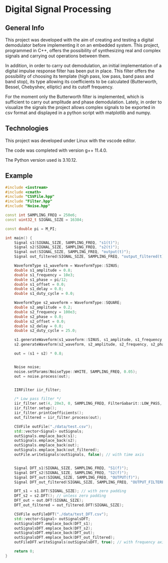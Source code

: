 # Digital Signal Processing

## General Info

This project was developed with the aim of creating and testing a digital demodulator before implementing it on an embedded system.
This project, programmed in C++, offers the possibility of synthesizing real and complex signals and carrying out operations between them.

In addition, in order to carry out demodulation, an initial implementation of a digital impulse response filter has been put in place. This filter offers the possibility of choosing its template (high pass, low pass, band pass and band stop), its type allowing its coefficients to be calculated (Butterworth, Bessel, Chebyshev, elliptic) and its cutoff frequency.

For the moment only the Butterworth filter is implemented, which is sufficient to carry out amplitude and phase demodulation.
Lately, in order to visualize the signals the project allows complex signals to be exported in csv format and displayed in a python script with matplotlib and numpy.

## Technologies

This project was developed under Linux with the vscode editor.

The code was completed with version g++ 11.4.0.

The Python version used is 3.10.12.

## Example

```cpp
#include <iostream>
#include <cmath>
#include "CSVFile.hpp"
#include "Filter.hpp"
#include "Noise.hpp"

const int SAMPLING_FREQ = 250e6;
const uint32_t SIGNAL_SIZE = 16384;

const double pi = M_PI;

int main() {
    Signal s1(SIGNAL_SIZE, SAMPLING_FREQ, "s1(t)");
    Signal s2(SIGNAL_SIZE, SAMPLING_FREQ, "s2(t)");
    Signal out(SIGNAL_SIZE, SAMPLING_FREQ, "output(t)");
    Signal out_filtered(SIGNAL_SIZE, SAMPLING_FREQ, "output_filtered(t)");

    WaveformType s1_waveform = WaveformType::SINUS;
    double s1_amplitude = 0.8;
    double s1_frequency = 10e3;
    double s1_phase = pi/12;
    double s1_offset = 0.0;
    double s1_delay = 0.0;
    double s1_duty_cycle = 0.0;

    WaveformType s2_waveform = WaveformType::SQUARE;
    double s2_amplitude = 0.2;
    double s2_frequency = 100e3;
    double s2_phase = 0.0;
    double s2_offset = 0.0;
    double s2_delay = 0.0;
    double s2_duty_cycle = 25.0;

    s1.generateWaveform(s1_waveform::SINUS, s1_amplitude, s1_frequency, s1_phase, s1_offset, s1_delay, s1_duty_cycle);
    s2.generateWaveform(s2_waveform, s2_amplitude, s2_frequency, s2_phase, s2_offset, s2_delay, s2_duty_cycle);

    out = (s1 + s2) * 0.8;


    Noise noise;
    noise.setParams(NoiseType::WHITE, SAMPLING_FREQ, 0.05);
    out = noise.process(out);


    IIRFilter iir_filter;

    /* Low pass filter */
    iir_filter.set(4, 20e3, 0, SAMPLING_FREQ, FilterGabarit::LOW_PASS, AnalogFilter::BUTTERWORTH);
    iir_filter.setup();
    iir_filter.printCoefficients();
    out_filtered = iir_filter.process(out);

    CSVFile outFile("./data/test.csv");
    std::vector<Signal> outSignals;
    outSignals.emplace_back(s1);
    outSignals.emplace_back(s2);
    outSignals.emplace_back(out);
    outSignals.emplace_back(out_filtered);
    outFile.writeSignals(outSignals, false); // with time axis


    Signal DFT_s1(SIGNAL_SIZE, SAMPLING_FREQ, "S1(f)");
    Signal DFT_s2(SIGNAL_SIZE, SAMPLING_FREQ, "S2(f)");
    Signal DFT_out(SIGNAL_SIZE, SAMPLING_FREQ, "OUTPUT(f)");
    Signal DFT_out_filtered(SIGNAL_SIZE, SAMPLING_FREQ, "OUTPUT_FILTERED(f)");

    DFT_s1 = s1.DFT(SIGNAL_SIZE); // with zero padding
    DFT_s2 = s2.DFT(); // unless zero padding
    DFT_out = out.DFT(SIGNAL_SIZE);
    DFT_out_filtered = out_filtered.DFT(SIGNAL_SIZE);

    CSVFile outFileDFT("./data/test_DFT.csv");
    std::vector<Signal> outSignalsDFT;
    outSignalsDFT.emplace_back(DFT_s1);
    outSignalsDFT.emplace_back(DFT_s2);
    outSignalsDFT.emplace_back(DFT_out);
    outSignalsDFT.emplace_back(DFT_out_filtered);
    outFileDFT.writeSignals(outSignalsDFT, true); // with frequency axis

    return 0;
}
```